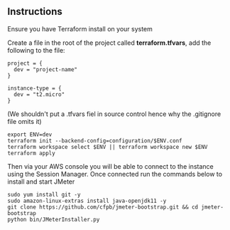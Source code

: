 ## Instructions

Ensure you have Terraform install on your system

Create a file in the root of the project called **terraform.tfvars**, add the following to the file:
```
project = {
  dev = "project-name"
}

instance-type = {
  dev = "t2.micro"
}
```
(We shouldn't put a .tfvars fiel in source control hence why the .gitignore file omits it)

```
export ENV=dev
terraform init --backend-config=configuration/$ENV.conf
terraform workspace select $ENV || terraform workspace new $ENV
terraform apply
```
Then via your AWS console you will be able to connect to the instance using the Session Manager.  Once connected run the commands below to install and start JMeter

```
sudo yum install git -y
sudo amazon-linux-extras install java-openjdk11 -y
git clone https://github.com/cfpb/jmeter-bootstrap.git && cd jmeter-bootstrap
python bin/JMeterInstaller.py
```


